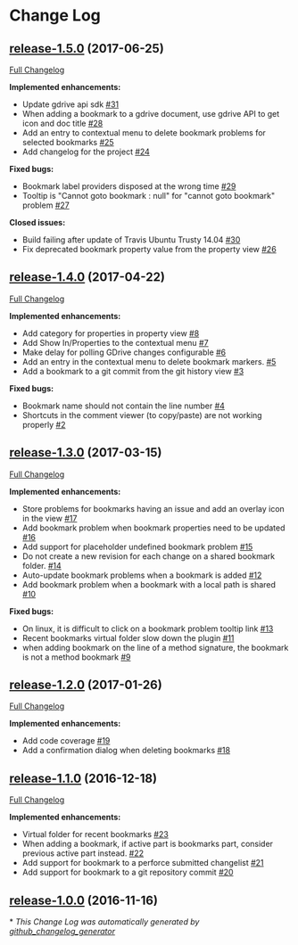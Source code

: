 # Change Log

## [release-1.5.0](https://github.com/cchabanois/mesfavoris/tree/release-1.5.0) (2017-06-25)
[Full Changelog](https://github.com/cchabanois/mesfavoris/compare/release-1.4.0...release-1.5.0)

**Implemented enhancements:**

- Update gdrive api sdk [\#31](https://github.com/cchabanois/mesfavoris/issues/31)
- When adding a bookmark to a gdrive document, use gdrive API to get icon and doc title  [\#28](https://github.com/cchabanois/mesfavoris/issues/28)
- Add an entry to contextual menu to delete bookmark problems for selected bookmarks [\#25](https://github.com/cchabanois/mesfavoris/issues/25)
- Add changelog for the project [\#24](https://github.com/cchabanois/mesfavoris/issues/24)

**Fixed bugs:**

- Bookmark label providers disposed at the wrong time [\#29](https://github.com/cchabanois/mesfavoris/issues/29)
- Tooltip is "Cannot goto bookmark : null" for "cannot goto bookmark" problem [\#27](https://github.com/cchabanois/mesfavoris/issues/27)

**Closed issues:**

- Build failing after update of Travis Ubuntu Trusty 14.04  [\#30](https://github.com/cchabanois/mesfavoris/issues/30)
- Fix deprecated bookmark property value from the property view [\#26](https://github.com/cchabanois/mesfavoris/issues/26)

## [release-1.4.0](https://github.com/cchabanois/mesfavoris/tree/release-1.4.0) (2017-04-22)
[Full Changelog](https://github.com/cchabanois/mesfavoris/compare/release-1.3.0...release-1.4.0)

**Implemented enhancements:**

- Add category for properties in property view [\#8](https://github.com/cchabanois/mesfavoris/issues/8)
- Add Show In/Properties to the contextual menu [\#7](https://github.com/cchabanois/mesfavoris/issues/7)
- Make delay for polling GDrive changes configurable [\#6](https://github.com/cchabanois/mesfavoris/issues/6)
- Add an entry in the contextual menu to delete bookmark markers. [\#5](https://github.com/cchabanois/mesfavoris/issues/5)
- Add a bookmark to a git commit from the git history view [\#3](https://github.com/cchabanois/mesfavoris/issues/3)

**Fixed bugs:**

- Bookmark name should not contain the line number [\#4](https://github.com/cchabanois/mesfavoris/issues/4)
-  Shortcuts in the comment viewer \(to copy/paste\) are not working  properly [\#2](https://github.com/cchabanois/mesfavoris/issues/2)

## [release-1.3.0](https://github.com/cchabanois/mesfavoris/tree/release-1.3.0) (2017-03-15)
[Full Changelog](https://github.com/cchabanois/mesfavoris/compare/release-1.2.0...release-1.3.0)

**Implemented enhancements:**

- Store problems for bookmarks having an issue and add an overlay icon in the view [\#17](https://github.com/cchabanois/mesfavoris/issues/17)
- Add bookmark problem when bookmark properties need to be updated [\#16](https://github.com/cchabanois/mesfavoris/issues/16)
- Add support for placeholder undefined bookmark problem [\#15](https://github.com/cchabanois/mesfavoris/issues/15)
- Do not create a new revision for each change on a shared bookmark folder. [\#14](https://github.com/cchabanois/mesfavoris/issues/14)
- Auto-update bookmark problems when a bookmark is added [\#12](https://github.com/cchabanois/mesfavoris/issues/12)
- Add bookmark problem when a bookmark with a local path is shared [\#10](https://github.com/cchabanois/mesfavoris/issues/10)

**Fixed bugs:**

- On linux, it is difficult to click on a bookmark problem tooltip link [\#13](https://github.com/cchabanois/mesfavoris/issues/13)
- Recent bookmarks virtual folder slow down the plugin [\#11](https://github.com/cchabanois/mesfavoris/issues/11)
- when adding bookmark on the line of a method signature, the bookmark is not a method bookmark [\#9](https://github.com/cchabanois/mesfavoris/issues/9)

## [release-1.2.0](https://github.com/cchabanois/mesfavoris/tree/release-1.2.0) (2017-01-26)
[Full Changelog](https://github.com/cchabanois/mesfavoris/compare/release-1.1.0...release-1.2.0)

**Implemented enhancements:**

- Add code coverage [\#19](https://github.com/cchabanois/mesfavoris/issues/19)
- Add a confirmation dialog when deleting bookmarks [\#18](https://github.com/cchabanois/mesfavoris/issues/18)

## [release-1.1.0](https://github.com/cchabanois/mesfavoris/tree/release-1.1.0) (2016-12-18)
[Full Changelog](https://github.com/cchabanois/mesfavoris/compare/release-1.0.0...release-1.1.0)

**Implemented enhancements:**

- Virtual folder for recent bookmarks [\#23](https://github.com/cchabanois/mesfavoris/issues/23)
- When adding a bookmark, if active part is bookmarks part, consider previous active part instead. [\#22](https://github.com/cchabanois/mesfavoris/issues/22)
- Add support for bookmark to a perforce submitted changelist [\#21](https://github.com/cchabanois/mesfavoris/issues/21)
- Add support for bookmark to a git repository commit [\#20](https://github.com/cchabanois/mesfavoris/issues/20)

## [release-1.0.0](https://github.com/cchabanois/mesfavoris/tree/release-1.0.0) (2016-11-16)


\* *This Change Log was automatically generated by [github_changelog_generator](https://github.com/skywinder/Github-Changelog-Generator)*